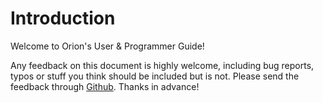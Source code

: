 # Introduction

Welcome to Orion's User & Programmer Guide!

Any feedback on this document is highly welcome, including bug reports, typos or stuff you think should be included but is not.
Please send the feedback through [Github](https://gituhb.com/telefonicaid/fiware-orion.git). Thanks in advance!